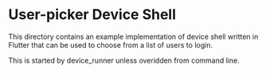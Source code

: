 # User-picker Device Shell

This directory contains an example implementation of device shell written in
Flutter that can be used to choose from a list of users to login.

This is started by device_runner unless overidden from command line.
